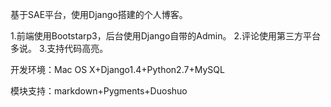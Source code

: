 基于SAE平台，使用Django搭建的个人博客。

1.前端使用Bootstarp3，后台使用Django自带的Admin。
2.评论使用第三方平台多说。
3.支持代码高亮。

开发环境：Mac OS X+Django1.4+Python2.7+MySQL

模块支持：markdown+Pygments+Duoshuo